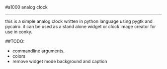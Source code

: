 #a1000 analog clock
______________________
this is a simple analog clock written in python language
using pygtk and pycairo.
it can be used as a stand alone widget or clock image 
creator for use in conky.

##TODO:
- commandline arguments.
- colors
- remove widget mode background and caption

